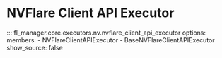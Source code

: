 # NVFlare Client API Executor

::: fl_manager.core.executors.nv.nvflare_client_api_executor
    options:
      members:
      - NVFlareClientAPIExecutor
      - BaseNVFlareClientAPIExecutor
      show_source: false
